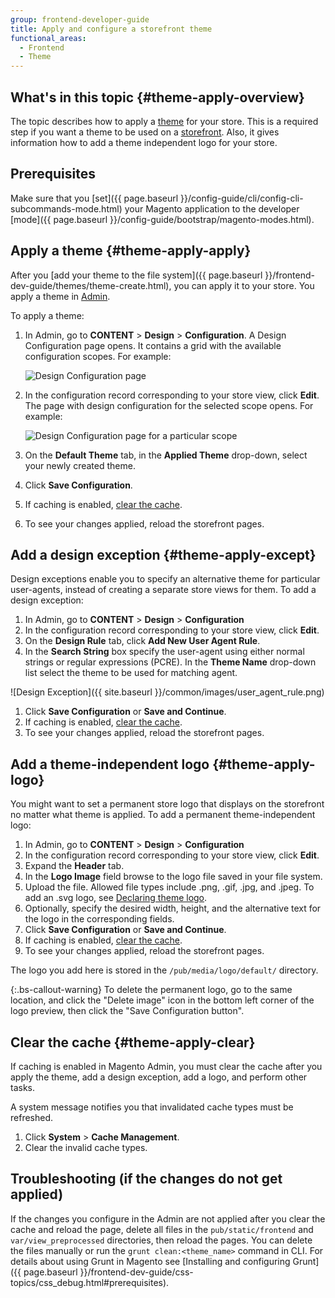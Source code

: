 ```yaml
---
group: frontend-developer-guide
title: Apply and configure a storefront theme
functional_areas:
  - Frontend
  - Theme
---
```


## What's in this topic {#theme-apply-overview}

The topic describes how to apply a [theme](https://glossary.magento.com/theme) for your store. This is a required step if you want a theme to be used on a [storefront](https://glossary.magento.com/storefront).
Also, it gives information how to add a theme independent logo for your store.

## Prerequisites

Make sure that you [set]({{ page.baseurl }}/config-guide/cli/config-cli-subcommands-mode.html) your Magento application to the developer [mode]({{ page.baseurl }}/config-guide/bootstrap/magento-modes.html).

## Apply a theme {#theme-apply-apply}

After you [add your theme to the file system]({{ page.baseurl }}/frontend-dev-guide/themes/theme-create.html), you can apply it to your store. You apply a theme in [Admin](https://glossary.magento.com/admin).

To apply a theme:

1. In Admin, go to **CONTENT** > **Design** > **Configuration**. A Design Configuration page opens. It contains a grid with the available configuration scopes. For example:

   ![Design Configuration page]

1. In the configuration record corresponding to your store view, click **Edit**. The page with design configuration for the selected scope opens. For example:

   ![Design Configuration page for a particular scope]

1. On the **Default Theme** tab, in the **Applied Theme** drop-down, select your newly created theme.
1. Click **Save Configuration**.
1. If caching is enabled, [clear the cache](#theme-apply-clear).
1. To see your changes applied, reload the storefront pages.

## Add a design exception {#theme-apply-except}

Design exceptions enable you to specify an alternative theme for particular user-agents, instead of creating a separate store views for them.
To add a design exception:

1. In Admin, go to **CONTENT** > **Design** > **Configuration**
1. In the configuration record corresponding to your store view, click **Edit**.
1. On the **Design Rule** tab, click **Add New User Agent Rule**.
1. In the **Search String** box specify the user-agent using either normal strings or regular expressions (PCRE). In the **Theme Name** drop-down list select the theme to be used for matching agent.

![Design Exception]({{ site.baseurl }}/common/images/user_agent_rule.png)

1. Click **Save Configuration** or **Save and Continue**.
1. If caching is enabled, [clear the cache](#theme-apply-clear).
1. To see your changes applied, reload the storefront pages.

## Add a theme-independent logo {#theme-apply-logo}

You might want to set a permanent store logo that displays on the storefront no matter what theme is applied.
To add a permanent theme-independent logo:

1. In Admin, go to **CONTENT** > **Design** > **Configuration**
1. In the configuration record corresponding to your store view, click **Edit**.
1. Expand the **Header** tab.
1. In the **Logo Image** field browse to the logo file saved in your file system.
1. Upload the file. Allowed file types include .png, .gif, .jpg, and .jpeg. To add an .svg logo, see [Declaring theme logo]({{page.baseurl}}/frontend-dev-guide/themes/theme-create.html#logo_declare).
1. Optionally, specify the desired width, height, and the alternative text for the logo in the corresponding fields.
1. Click **Save Configuration** or **Save and Continue**.
1. If caching is enabled, [clear the cache](#theme-apply-clear).
1. To see your changes applied, reload the storefront pages.

The logo you add here is stored in the `/pub/media/logo/default/` directory.

{:.bs-callout-warning}
To delete the permanent logo, go to the same location, and click the "Delete image" icon in the bottom left corner of the logo preview, then click the "Save Configuration button".

## Clear the cache {#theme-apply-clear}

If caching is enabled in Magento Admin, you must clear the cache after you apply the theme, add a design exception, add a logo, and perform other tasks.

A system message notifies you that invalidated cache types must be refreshed.

1. Click **System** > **Cache Management**.
1. Clear the invalid cache types.

## Troubleshooting (if the changes do not get applied)

If the changes you configure in the Admin are not applied after you clear the cache and reload the page, delete all files in the `pub/static/frontend` and `var/view_preprocessed` directories, then reload the pages. You can delete the files manually or run the `grunt clean:<theme_name>` command in CLI. For details about using Grunt in Magento see [Installing and configuring Grunt]({{ page.baseurl }}/frontend-dev-guide/css-topics/css_debug.html#prerequisites).

[Design Configuration page]: {{site.baseurl}}/common/images/design_conf1.png
[Design Configuration page for a particular scope]: {{site.baseurl}}/common/images/fdg/applied_theme.png